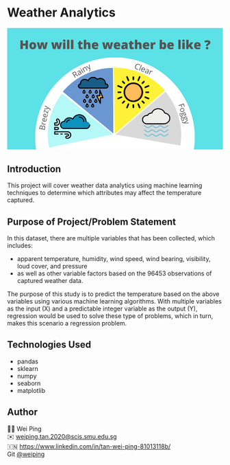 # Weather Analytics
![weather_analytics](weather_analytics_cover.png)

## Introduction
This project will cover weather data analytics using machine learning techniques to determine which attributes may affect the temperature captured.

## Purpose of Project/Problem Statement
In this dataset, there are multiple 
variables that has been collected, 
which includes: 
- apparent temperature, humidity, wind speed, wind bearing, visibility, loud cover, and pressure
- as well as other variable factors based on the 96453 observations of captured weather data.

The purpose of this study is to predict the temperature based on the above variables using various machine learning algorithms. With multiple variables as the input (X) and a predictable integer variable as the output (Y), regression would be used to solve these type of problems, which in turn, makes this scenario a regression problem.

## Technologies Used
- pandas
- sklearn
- numpy
- seaborn
- matplotlib

## Author
🙋‍♀️ Wei Ping<br />
✉️ weiping.tan.2020@scis.smu.edu.sg <br />
🇮🇳  https://www.linkedin.com/in/tan-wei-ping-81013118b/ <br />
Git [@weiping](https://github.com/tanweiping) <br />
